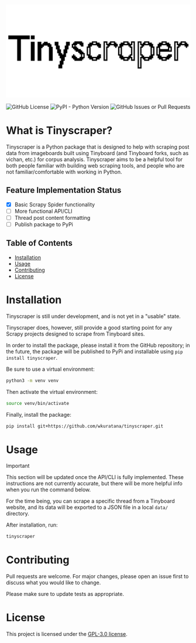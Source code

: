 <picture>
    <source media="(prefers-color-scheme:dark)" srcset="assets/Tinyscraper_logo_new_whitetxt.svg">
    <source media="(prefers-color-scheme:light)" srcset="assets/Tinyscraper_logo_new_blacktxt.svg">
    <img alt="Tinyboard logo" src="assets/Tinyscraper_logo_new_whitebg.png">
</picture>

![GitHub License](https://img.shields.io/github/license/wkuratana/tinyscraper) ![PyPI - Python Version](https://img.shields.io/pypi/pyversions/tinyscraper) ![GitHub Issues or Pull Requests](https://img.shields.io/github/issues/wkuratana/tinyscraper)

<h1 align="left">What is Tinyscraper?</h1>

Tinyscraper is a Python package that is designed to help with scraping post data from imageboards built using Tinyboard (and Tinyboard forks, such as vichan, etc.) for corpus analysis. Tinyscraper aims to be a helpful tool for both people familiar with building web scraping tools, and people who are not familiar/comfortable with working in Python.

<h2 align="left">Feature Implementation Status</h2>  

- [X] Basic Scrapy Spider functionality  
- [ ] More functional API/CLI
- [ ] Thread post content formatting
- [ ] Publish package to PyPi

<h2 align="left">Table of Contents</h2>  

- [Installation](#installation)
- [Usage](#usage)
- [Contributing](#contributing)
- [License](#license)

<h1 align="left">Installation</h1>

Tinyscraper is still under development, and is not yet in a "usable" state. 

Tinyscraper does, however, still provide a good starting point for any Scrapy projects designed to scrape from Tinyboard sites. 

In order to install the package, please install it from the GitHub repository; in the future, the package will be published to PyPi and installable using `pip install tinyscraper`.

Be sure to use a virtual environment:
```bash
python3 -m venv venv
```
Then activate the virtual environment:
```bash
source venv/bin/activate
```
Finally, install the package:
```bash
pip install git+https://github.com/wkuratana/tinyscraper.git
```

<h1 align="left">Usage</h1>

> [!IMPORTANT]  
> This section will be updated once the API/CLI is fully implemented.
> These instructions are not currently accurate, but there will be more helpful info when you run the command below.

For the time being, you can scrape a specific thread from a Tinyboard website, and its data will be exported to a JSON file in a local `data/` directory.

After installation, run:
```bash
tinyscraper
```

<h1 align="left">Contributing</h1>

Pull requests are welcome. For major changes, please open an issue first to discuss what you would like to change.

Please make sure to update tests as appropriate.

<h1 align="left">License</h1>

This project is licensed under the [GPL-3.0 license](LICENSE).

